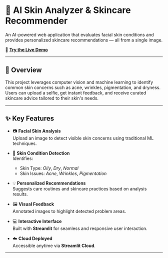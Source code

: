 # 🧴 AI Skin Analyzer & Skincare Recommender

An AI-powered web application that evaluates facial skin conditions and provides personalized skincare recommendations — all from a single image.

🔗 **[Try the Live Demo](
https://skincareanalysis-vwymbk3mtyfgzbwzafcev6.streamlit.app/)**

---

## 🌟 Overview

This project leverages computer vision and machine learning to identify common skin concerns such as acne, wrinkles, pigmentation, and dryness. Users can upload a selfie, get instant feedback, and receive curated skincare advice tailored to their skin's needs.

---

## ✨ Key Features

- 📷 **Facial Skin Analysis**  
  Upload an image to detect visible skin concerns using traditional ML techniques.

- 🧠 **Skin Condition Detection**  
  Identifies:
  - Skin Type: *Oily*, *Dry*, *Normal*
  - Skin Issues: *Acne*, *Wrinkles*, *Pigmentation*

- 💡 **Personalized Recommendations**  
  Suggests care routines and skincare practices based on analysis results.

- 🖼️ **Visual Feedback**  
  Annotated images to highlight detected problem areas.

- 💻 **Interactive Interface**  
  Built with **Streamlit** for seamless and responsive user interaction.

- ☁️ **Cloud Deployed**  
  Accessible anytime via **Streamlit Cloud**.

---


